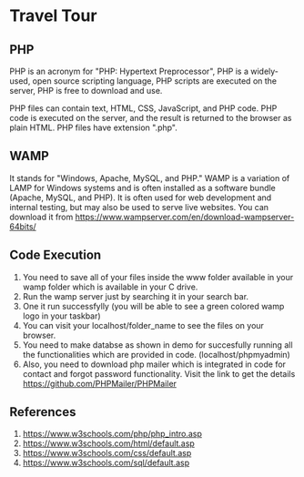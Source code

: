# Travel Tour
## PHP
PHP is an acronym for "PHP: Hypertext Preprocessor", 
PHP is a widely-used, open source scripting language, 
PHP scripts are executed on the server, 
PHP is free to download and use.

PHP files can contain text, HTML, CSS, JavaScript, and PHP code. 
PHP code is executed on the server, and the result is returned to the browser as plain HTML. 
PHP files have extension ".php".

## WAMP
It stands for "Windows, Apache, MySQL, and PHP." WAMP is a variation of LAMP for Windows systems and is often installed as a software bundle (Apache, MySQL, and PHP). It is often used for web development and internal testing, but may also be used to serve live websites.
You can download it from https://www.wampserver.com/en/download-wampserver-64bits/

## Code Execution
1. You need to save all of your files inside the www folder available in your wamp folder which is available in your C drive.
2. Run the wamp server just by searching it in your search bar.
3. One it run successfylly (you will be able to see a green colored wamp logo in your taskbar)
4. You can visit your localhost/folder_name to see the files on your browser.
5. You need to make databse as shown in demo for succesfully running all the functionalities which are provided in code. (localhost/phpmyadmin)
6. Also, you need to download php mailer which is integrated in code for contact and forgot password functionality. Visit the link to get the details https://github.com/PHPMailer/PHPMailer

## References
1. https://www.w3schools.com/php/php_intro.asp
2. https://www.w3schools.com/html/default.asp
3. https://www.w3schools.com/css/default.asp
4. https://www.w3schools.com/sql/default.asp

